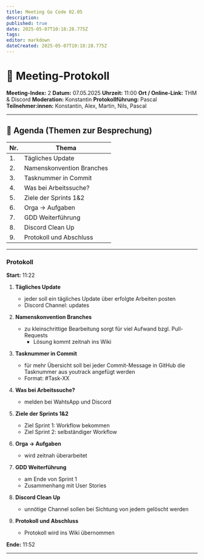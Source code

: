 ```yaml
---
title: Meeting Go Code 02.05
description: 
published: true
date: 2025-05-07T10:18:28.775Z
tags: 
editor: markdown
dateCreated: 2025-05-07T10:18:28.775Z
---
```


# 📝 **Meeting-Protokoll**

**Meeting-Index:**  2
**Datum:**  07.05.2025
**Uhrzeit:**  11:00
**Ort / Online-Link:**  THM & Discord
**Moderation:**  Konstantin
**Protokollführung:**  Pascal
**Teilnehmer:innen:**  Konstantin, Alex, Martin, Nils, Pascal

---

## 📌 **Agenda (Themen zur Besprechung)**

| Nr. | Thema                             
|-----|-----------------------------------|
| 1.  | Tägliches Update           |
| 2.  | Namenskonvention Branches           |
| 3.  | Tasknummer in Commit           |
| 4.  | Was bei Arbeitssuche?                   |
| 5.  | Ziele der Sprints 1&2              |
| 6.  | Orga -> Aufgaben             |
| 7.  | GDD Weiterführung             |
| 8.  | Discord Clean Up             |
| 9.  | Protokoll und Abschluss             |

---
### Protokoll
**Start:** 11:22

1. **Tägliches Update**   
   - jeder soll ein tägliches Update über erfolgte Arbeiten posten
   - Discord Channel: updates

2. **Namenskonvention Branches**   
   - zu kleinschrittige Bearbeitung sorgt für viel Aufwand bzgl. Pull-Requests
	 - Lösung kommt zeitnah ins Wiki

3. **Tasknummer in Commit**   
   - für mehr Übersicht soll bei jeder Commit-Message in GitHub die Tasknummer aus youtrack angefügt werden
   - Format: #Task-XX


4. **Was bei Arbeitssuche?**
   - melden bei WahtsApp und Discord
 
5. **Ziele der Sprints 1&2**  
   - Ziel Sprint 1: Workflow bekommen
   - Ziel Sprint 2: selbständiger Workflow


6. **Orga -> Aufgaben**   
   - wird zeitnah überarbeitet
   
7. **GDD Weiterführung**   
   - am Ende von Sprint 1
   - Zusammenhang mit User Stories
   
8. **Discord Clean Up**   
   - unnötige Channel sollen bei Sichtung  von jedem gelöscht werden
   
9. **Protokoll und Abschluss**   
   - Protokoll wird ins Wiki übernommen

**Ende:** 11:52
   
   



---